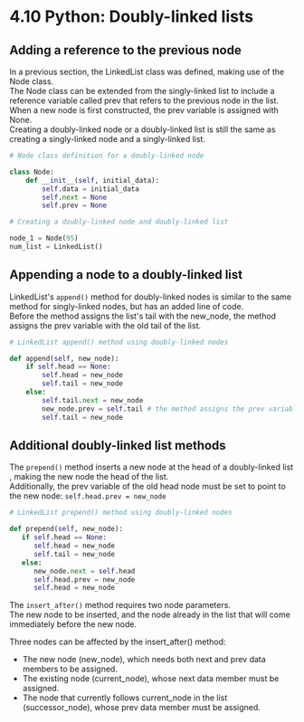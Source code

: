 # 4.10 Python: Doubly-linked lists

## Adding a reference to the previous node
In a previous section, the LinkedList class was defined, making use of the Node class.   
The Node class can be extended from the singly-linked list to include a reference variable called prev that refers to the previous node in the list.   
When a new node is first constructed, the prev variable is assigned with None.   
Creating a doubly-linked node or a doubly-linked list is still the same as creating a singly-linked node and a singly-linked list.   

```python
# Node class definition for a doubly-linked node

class Node:
    def __init__(self, initial_data):
        self.data = initial_data
        self.next = None
        self.prev = None

# Creating a doubly-linked node and doubly-linked list

node_1 = Node(95)
num_list = LinkedList()
```

## Appending a node to a doubly-linked list
LinkedList's ``append()`` method for doubly-linked nodes is similar to the same method for singly-linked nodes, but has an added line of code.   
Before the method assigns the list's tail with the new_node, the method assigns the prev variable with the old tail of the list.   

```python
# LinkedList append() method using doubly-linked nodes

def append(self, new_node):
    if self.head == None:
        self.head = new_node
        self.tail = new_node
    else:
        self.tail.next = new_node
        new_node.prev = self.tail # the method assigns the prev variable with the old tail of the list.
        self.tail = new_node
```

## Additional doubly-linked list methods
The ``prepend()`` method inserts a new node at the head of a doubly-linked list , making the new node the head of the list.   
Additionally, the prev variable of the old head node must be set to point to the new node: ``self.head.prev = new_node``   

```python
# LinkedList prepend() method using doubly-linked nodes

def prepend(self, new_node):
   if self.head == None:
      self.head = new_node
      self.tail = new_node
   else:
      new_node.next = self.head
      self.head.prev = new_node
      self.head = new_node
```

The ``insert_after()`` method requires two node parameters.   
The new node to be inserted, and the node already in the list that will come immediately before the new node.   

Three nodes can be affected by the insert_after() method:   
* The new node (new_node), which needs both next and prev data members to be assigned.
* The existing node (current_node), whose next data member must be assigned.
* The node that currently follows current_node in the list (successor_node), whose prev data member must be assigned.
